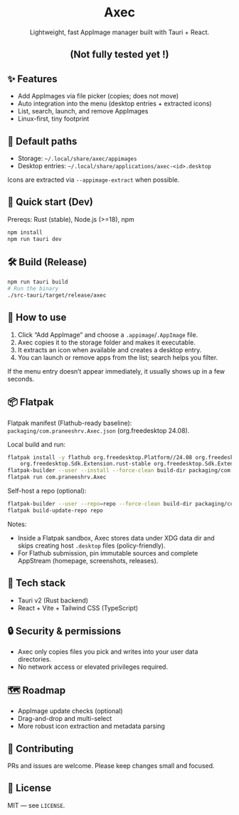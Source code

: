 <div align="center">

# Axec

Lightweight, fast AppImage manager built with Tauri + React.

## (Not fully tested yet !)

</div>

## ✨ Features

- Add AppImages via file picker (copies; does not move)
- Auto integration into the menu (desktop entries + extracted icons)
- List, search, launch, and remove AppImages
- Linux-first, tiny footprint

## 📁 Default paths

- Storage: `~/.local/share/axec/appimages`
- Desktop entries: `~/.local/share/applications/axec-<id>.desktop`

Icons are extracted via `--appimage-extract` when possible.

## 🚀 Quick start (Dev)

Prereqs: Rust (stable), Node.js (>=18), npm

```sh
npm install
npm run tauri dev
```

## 🛠️ Build (Release)

```sh
npm run tauri build
# Run the binary
./src-tauri/target/release/axec
```

## 🧪 How to use

1) Click “Add AppImage” and choose a `.appimage`/`.AppImage` file.
2) Axec copies it to the storage folder and makes it executable.
3) It extracts an icon when available and creates a desktop entry.
4) You can launch or remove apps from the list; search helps you filter.

If the menu entry doesn’t appear immediately, it usually shows up in a few seconds.

## 📦 Flatpak

Flatpak manifest (Flathub-ready baseline): `packaging/com.praneeshrv.Axec.json` (org.freedesktop 24.08).

Local build and run:
```sh
flatpak install -y flathub org.freedesktop.Platform//24.08 org.freedesktop.Sdk//24.08 \
	org.freedesktop.Sdk.Extension.rust-stable org.freedesktop.Sdk.Extension.node20
flatpak-builder --user --install --force-clean build-dir packaging/com.praneeshrv.Axec.json
flatpak run com.praneeshrv.Axec
```

Self-host a repo (optional):
```sh
flatpak-builder --user --repo=repo --force-clean build-dir packaging/com.praneeshrv.Axec.json
flatpak build-update-repo repo
```

Notes:
- Inside a Flatpak sandbox, Axec stores data under XDG data dir and skips creating host `.desktop` files (policy-friendly).
- For Flathub submission, pin immutable sources and complete AppStream (homepage, screenshots, releases).

## 🧰 Tech stack

- Tauri v2 (Rust backend)
- React + Vite + Tailwind CSS (TypeScript)

## 🔒 Security & permissions

- Axec only copies files you pick and writes into your user data directories.
- No network access or elevated privileges required.

## 🗺️ Roadmap

- AppImage update checks (optional)
- Drag-and-drop and multi-select
- More robust icon extraction and metadata parsing

## 🤝 Contributing

PRs and issues are welcome. Please keep changes small and focused.

## 📄 License

MIT — see `LICENSE`.
